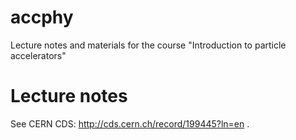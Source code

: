 # accphy
Lecture notes and materials for the course "Introduction to particle accelerators"

# Lecture notes
See CERN CDS: http://cds.cern.ch/record/199445?ln=en .
